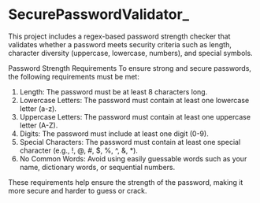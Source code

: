 # SecurePasswordValidator_

This project includes a regex-based password strength checker that validates whether a password meets security criteria such as length, character diversity (uppercase, lowercase, numbers), and special symbols.

Password Strength Requirements
To ensure strong and secure passwords, the following requirements must be met:

1. Length: The password must be at least 8 characters long.
2. Lowercase Letters: The password must contain at least one lowercase letter (a-z).
3. Uppercase Letters: The password must contain at least one uppercase letter (A-Z).
4. Digits: The password must include at least one digit (0-9).
5. Special Characters: The password must contain at least one special character (e.g., !, @, #, $, %, ^, &, *).
6. No Common Words: Avoid using easily guessable words such as your name, dictionary words, or sequential numbers.
   
These requirements help ensure the strength of the password, making it more secure and harder to guess or crack.
